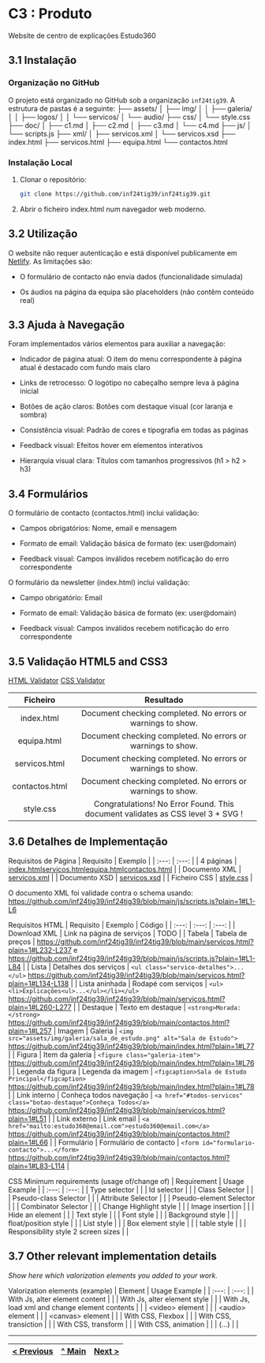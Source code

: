 # C3 : Produto

Website de centro de explicações Estudo360

## 3.1 Instalação

### Organização no GitHub

O projeto está organizado no GitHub sob a organização `inf24tig39`. A estrutura de pastas é a seguinte:
├── assets/
│ ├── img/
│ │ ├── galeria/
│ │ ├── logos/
│ │ └── servicos/
│ └── audio/
├── css/
│ └── style.css
├── doc/
│ ├── c1.md
│ ├── c2.md
│ ├── c3.md
│ └── c4.md
├── js/
│ └── scripts.js
├── xml/
│ ├── servicos.xml
│ └── servicos.xsd
├── index.html
├── servicos.html
├── equipa.html
└── contactos.html

### Instalação Local

1. Clonar o repositório:
   ```bash
   git clone https://github.com/inf24tig39/inf24tig39.git
   ```
2. Abrir o ficheiro index.html num navegador web moderno.

## 3.2 Utilização

O website não requer autenticação e está disponível publicamente em [Netlify](https://inf24tig39.netlify.app). As limitações são:

- O formulário de contacto não envia dados (funcionalidade simulada)

- Os áudios na página da equipa são placeholders (não contêm conteúdo real)

## 3.3 Ajuda à Navegação

Foram implementados vários elementos para auxiliar a navegação:

- Indicador de página atual: O item do menu correspondente à página atual é destacado com fundo mais claro

- Links de retrocesso: O logótipo no cabeçalho sempre leva à página inicial

- Botões de ação claros: Botões com destaque visual (cor laranja e sombra)

- Consistência visual: Padrão de cores e tipografia em todas as páginas

- Feedback visual: Efeitos hover em elementos interativos

- Hierarquia visual clara: Títulos com tamanhos progressivos (h1 > h2 > h3)

## 3.4 Formulários

O formulário de contacto (contactos.html) inclui validação:

- Campos obrigatórios: Nome, email e mensagem

- Formato de email: Validação básica de formato (ex: user@domain)

- Feedback visual: Campos inválidos recebem notificação do erro correspondente

O formulário da newsletter (index.html) inclui validação:

- Campo obrigatório: Email

- Formato de email: Validação básica de formato (ex: user@domain)

- Feedback visual: Campos inválidos recebem notificação do erro correspondente

## 3.5 Validação HTML5 and CSS3

[HTML Validator](https://validator.w3.org/nu/#file)
[CSS Validator](https://jigsaw.w3.org/css-validator/#validate_by_upload)

|    Ficheiro    |                                    Resultado                                    |
| :------------: | :-----------------------------------------------------------------------------: |
|   index.html   |           Document checking completed. No errors or warnings to show.           |
|  equipa.html   |           Document checking completed. No errors or warnings to show.           |
| servicos.html  |           Document checking completed. No errors or warnings to show.           |
| contactos.html |           Document checking completed. No errors or warnings to show.           |
|   style.css    | Congratulations! No Error Found. This document validates as CSS level 3 + SVG ! |

## 3.6 Detalhes de Implementação

Requisitos de Página
| Requisito | Exemplo |
| :---: | :---: |
| 4 páginas | [index.html](../index.html)[servicos.html](../servicos.html)[equipa.html](../equipa.html)[contactos.html](../contactos.html) |
| Documento XML | [servicos.xml](../xml/servicos.xml) |
| Documento XSD | [servicos.xsd](../xml/servicos.xsd) |
| Ficheiro CSS | [style.css](../css/style.css) |

O documento XML foi validade contra o schema usando:
https://github.com/inf24tig39/inf24tig39/blob/main/js/scripts.js?plain=1#L1-L6

Requisitos HTML
| Requisito | Exemplo | Código |
| :---: | :---: | :---: |
| Download XML | Link na página de serviços | TODO |
| Tabela | Tabela de preços | https://github.com/inf24tig39/inf24tig39/blob/main/servicos.html?plain=1#L232-L237 e https://github.com/inf24tig39/inf24tig39/blob/main/js/scripts.js?plain=1#L1-L84 |
| Lista | Detalhes dos serviços | ``` <ul class="servico-detalhes">...</ul> ``` https://github.com/inf24tig39/inf24tig39/blob/main/servicos.html?plain=1#L134-L138 |
| Lista aninhada | Rodapé com serviços | ``` <ul><li>Explicações<ul>...</ul></li></ul> ``` https://github.com/inf24tig39/inf24tig39/blob/main/servicos.html?plain=1#L260-L277 |
| Destaque | Texto em destaque | ``` <strong>Morada:</strong> ``` https://github.com/inf24tig39/inf24tig39/blob/main/contactos.html?plain=1#L257
| Imagem | Galeria | ``` <img src="assets/img/galeria/sala_de_estudo.png" alt="Sala de Estudo"> ``` https://github.com/inf24tig39/inf24tig39/blob/main/index.html?plain=1#L77 |
| Figura | Item da galeria | ``` <figure class="galeria-item"> ``` https://github.com/inf24tig39/inf24tig39/blob/main/index.html?plain=1#L76 |
| Legenda da figura | Legenda da imagem | ``` <figcaption>Sala de Estudo Principal</figcaption> ``` https://github.com/inf24tig39/inf24tig39/blob/main/index.html?plain=1#L78 |
| Link interno | Conheça todos navegação | ``` <a href="#todos-servicos" class="botao-destaque">Conheça Todos</a> ``` https://github.com/inf24tig39/inf24tig39/blob/main/servicos.html?plain=1#L51 |
| Link externo | Link email | ``` <a href="mailto:estudo360@email.com">estudo360@email.com</a> ``` https://github.com/inf24tig39/inf24tig39/blob/main/contactos.html?plain=1#L66 |
| Formulário | Formulário de contacto | ``` <form id="formulario-contacto">...</form> ``` https://github.com/inf24tig39/inf24tig39/blob/main/contactos.html?plain=1#L83-L114 |

CSS Minimum requirements (usage of/change of)
| Requirement | Usage Example |
| :---: | :---: |
| Type selector | |
| Id selector | |
| Class Selector | |
| Pseudo-class Selector | |
| Attribute Selector | |
| Pseudo-element Selector | |
| Combinator Selector | |
| Change Highlight style | |
| Image insertion | |
| Hide an element | |
| Text style | |
| Font style | |
| Background style | |
| float/position style | |
| List style | |
| Box element style | |
| table style | |
| Responsibility style 2 screen sizes | |

## 3.7 Other relevant implementation details

_Show here which valorization elements you added to your work._

Valorization elements (example)
| Element | Usage Example |
| :---: | :---: |
| With Js, alter element content | |
| With Js, alter element style | |
| With Js, load xml and change element contents | |
| &lt;video&gt; element | |
| &lt;audio&gt; element | |
| &lt;canvas&gt; element | |
| With CSS, Flexbox | |
| With CSS, transiction | |
| With CSS, transform | |
| With CSS, animation | |
| (...) | |

---

| [< Previous](c2.md) | [^ Main](../../../) | [Next >](c4.md) |
| :------------------ | :-----------------: | --------------: |
